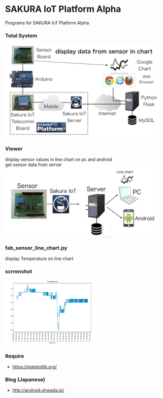 # SAKURA IoT Platform Alpha
Programs for SAKURA IoT Platform Alpha

### Total System
<img src="https://github.com/ohwada/sakura_iot_alpha/blob/master/docs/sakura_iot_fab_sensor_system.png" width="500" />

### Viewer
  display sensor values in line chart on pc and android <br/>
  get sensor data from server <br/>
  <img src="https://github.com/ohwada/sakura_iot_alpha/blob/master/docs/sakura_iot_fab_sensor_viewer.png" width="500" /> <br/>
  
###   fab_sensor_line_chart.py<br/>
display Temperature on line chart<br/>

### scrrenshot <br/>
<img src="https://raw.githubusercontent.com/ohwada/sakura_iot_alpha/master/viewer/python/python_fab_sensor_line_chart.png" width="300" /> <br/>

### Require <br/>
- https://matplotlib.org/ <br/>

### Blog (Japanese)
- http://android.ohwada.jp/
